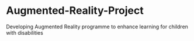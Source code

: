 # Augmented-Reality-Project

Developing Augmented Reality programme to enhance learning for children with disabilities
